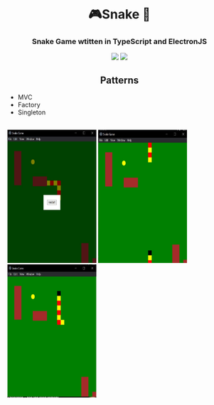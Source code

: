 <h1 align="center">🎮Snake 🐍</h1>

<h3 align="center">Snake Game wtitten in TypeScript and ElectronJS</h3>
<p align="center">
  <a href="https://www.typescriptlang.org/"><img width="50" src="https://w7.pngwing.com/pngs/915/519/png-transparent-typescript-hd-logo-thumbnail.png"/></a>     <a href="https://www.electronjs.org/"><img 
width="50" src="https://upload.wikimedia.org/wikipedia/commons/9/91/Electron_Software_Framework_Logo.svg" /></a>
</p>

<h2 align="center">Patterns</h2>
<ul>
  <li>MVC</li>
  <li>Factory</li>
  <li>Singleton</li>

  <img src="">
  <img src="">
  <img src=""> 
</ul>
<img width="200" height="300" src="./readme-images/image.png">
<img width="200" height="300" src="./readme-images/image-1.png">
<img width="200" height="300" src="./readme-images/image-2.png">